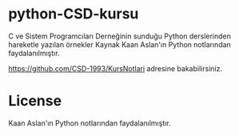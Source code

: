 # python-CSD-kursu

C ve Sistem Programcıları Derneğinin sunduğu Python derslerinden hareketle yazılan örnekler Kaynak Kaan Aslan'ın Python notlarından faydalanılmıştır.

https://github.com/CSD-1993/KursNotlari adresine bakabilirsiniz.

# License

Kaan Aslan'ın Python notlarından faydalanılmıştır.

